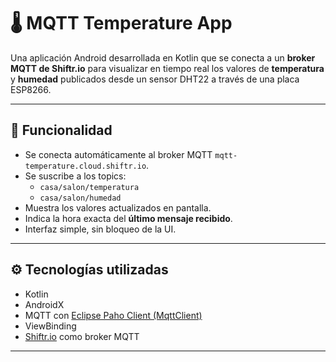 # 🌡️ MQTT Temperature App

Una aplicación Android desarrollada en Kotlin que se conecta a un **broker MQTT de Shiftr.io** para visualizar en tiempo real los valores de **temperatura** y **humedad** publicados desde un sensor DHT22 a través de una placa ESP8266.

---

## 📲 Funcionalidad

- Se conecta automáticamente al broker MQTT `mqtt-temperature.cloud.shiftr.io`.
- Se suscribe a los topics:
    - `casa/salon/temperatura`
    - `casa/salon/humedad`
- Muestra los valores actualizados en pantalla.
- Indica la hora exacta del **último mensaje recibido**.
- Interfaz simple, sin bloqueo de la UI.

---


## ⚙️ Tecnologías utilizadas

- Kotlin
- AndroidX
- MQTT con [Eclipse Paho Client (MqttClient)](https://www.eclipse.org/paho/)
- ViewBinding
- [Shiftr.io](https://shiftr.io) como broker MQTT

---